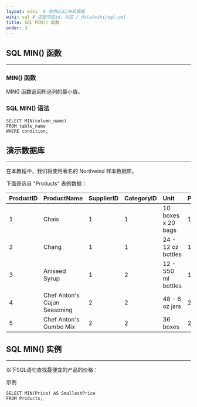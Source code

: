 ```yaml
---
layout: wiki  # 使用wiki布局模板
wiki: sql # 这是项目id，对应 /_data/wiki/sql.yml
title: SQL MIN() 函数
order: 3
---
```


## SQL MIN() 函数

------

### MIN() 函数

MIN() 函数返回所选列的最小值。

### SQL MIN() 语法

```
SELECT MIN(column_name)
FROM table_name
WHERE condition;
```

## 演示数据库

------

在本教程中，我们将使用著名的 Northwind 样本数据库。

下面是选自 "Products" 表的数据：

| ProductID | ProductName                  | SupplierID | CategoryID | Unit                | Price |
| :-------- | :--------------------------- | :--------- | :--------- | :------------------ | :---- |
| 1         | Chais                        | 1          | 1          | 10 boxes x 20 bags  | 18    |
| 2         | Chang                        | 1          | 1          | 24 - 12 oz bottles  | 19    |
| 3         | Aniseed Syrup                | 1          | 2          | 12 - 550 ml bottles | 10    |
| 4         | Chef Anton's Cajun Seasoning | 2          | 2          | 48 - 6 oz jars      | 22    |
| 5         | Chef Anton's Gumbo Mix       | 2          | 2          | 36 boxes            | 21.35 |

## SQL MIN() 实例

------

以下SQL语句查找最便宜的产品的价格：

示例

```
SELECT MIN(Price) AS SmallestPrice
FROM Products;
```

